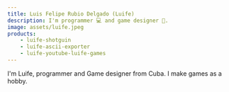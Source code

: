 ```yaml
---
title: Luis Felipe Rubio Delgado (Luife)
description: I'm programmer 💻 and game designer 📐.
image: assets/luife.jpeg
products:
    - luife-shotguin
    - luife-ascii-exporter
    - luife-youtube-luife-games
---
```


I'm Luife, programmer and Game designer from Cuba. I make games as a hobby.
